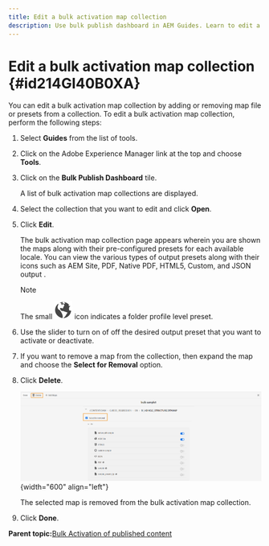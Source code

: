 ```yaml
---
title: Edit a bulk activation map collection
description: Use bulk publish dashboard in AEM Guides. Learn to edit a bulk activation map collection by adding or removing map files.
---
```

# Edit a bulk activation map collection {#id214GI40B0XA}

You can edit a bulk activation map collection by adding or removing map file or presets from a collection. To edit a bulk activation map collection, perform the following steps:

1.  Select **Guides** from the list of tools.

1.  Click on the Adobe Experience Manager link at the top and choose **Tools**.

1.  Click on the **Bulk Publish Dashboard** tile.

    A list of bulk activation map collections are displayed.

1.  Select the collection that you want to edit and click **Open**.

1.  Click **Edit**.

    The bulk activation map collection page appears wherein you are shown the maps along with their pre-configured presets for each available locale.
    You can view the various types of output presets along with their icons such as AEM Site, PDF, Native PDF, HTML5, Custom, and JSON output
.
    
    >[!NOTE]
    >
    > The small ![](images/global-preset-icon.svg) icon indicates a folder profile level preset.
   

1.  Use the slider to turn on of off the desired output preset that you want to activate or deactivate.

1.  If you want to remove a map from the collection, then expand the map and choose the **Select for Removal** option.

1.  Click **Delete**.

    ![](images/bulk-activation-delete-map.png){width="600" align="left"}

    The selected map is removed from the bulk activation map collection.

1.  Click **Done**.


**Parent topic:**[Bulk Activation of published content](conf-bulk-activation.md)
